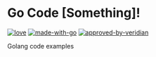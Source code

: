 # Go Code [Something]!

[![love][withlove]][noriah-dev]
[![made-with-go][withgo]][go-dev]
[![approved-by-veridian][veridian]][bot-wiki]

Golang code examples

<!-- ## structures

- [queues](structure/queue)
- [stacks](structure/stack)
- [trees](structure/tree)


## examples

- [strings](example/string)
- [fizzbuzz](example/fizzbuzz)
- [numbers](example/number)
  - [primes](example/number/prime)
  - [integers](example/number/integer)
  - [floats](example/number/float)
  - [binary](example/number/binary) -->


<!-- Links -->
[self]: https://github.com/noriah/code
[noriah-dev]: https://noriah.dev
[go-dev]: https://go.dev
[bot-wiki]: https://en.wikipedia.org/wiki/Better_Off_Ted

<!-- Images -->
[withlove]: https://forthebadge.com/images/badges/built-with-love.svg
[withgo]: https://forthebadge.com/images/badges/made-with-go.svg
[veridian]: https://forthebadge.com/images/badges/approved-by-veridian-dynamics.svg
